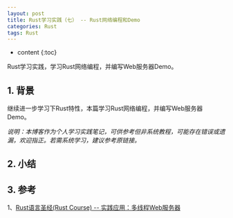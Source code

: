 ```yaml
---
layout: post
title: Rust学习实践（七） -- Rust网络编程和Demo
categories: Rust
tags: Rust
---
```


* content
{:toc}

Rust学习实践，学习Rust网络编程，并编写Web服务器Demo。



## 1. 背景

继续进一步学习下Rust特性，本篇学习Rust网络编程，并编写Web服务器Demo。

*说明：本博客作为个人学习实践笔记，可供参考但非系统教程，可能存在错误或遗漏，欢迎指正。若需系统学习，建议参考原链接。*


## 2. 小结


## 3. 参考

1、[Rust语言圣经(Rust Course) -- 实践应用：多线程Web服务器](https://course.rs/advance-practice1/intro.html)
